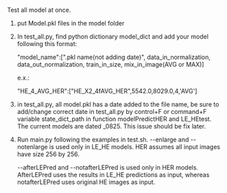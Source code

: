Test all model at once.

1. put Model.pkl files in the model folder
2. In test_all.py, find python dictionary model_dict and add your model following this format:
    
    "model_name":[".pkl name(not adding date)", data_in_normalization, data_out_normalization, train_in_size, mix_in_image(AVG or MAX)]

    e.x.:

    "HE_4_AVG_HER":["HE_X2_4fAVG_HER",5542.0,8029.0,4,'AVG']

3. in test_all.py, all model.pkl has a date added to the file name, be sure to add/change correct date in test_all.py by control+F or command+F variable state_dict_path in function modelPredictHER and LE_HEtest. The current models are dated _0825. This issue should be fix later.
4. Run main.py following the examples in test.sh.
    --enlarge and --notenlarge is used only in LE_HE models. HER assumes all input images have size 256 by 256.

    --afterLEPred and --notafterLEPred is used only in HER models. AfterLEPred uses the results in LE_HE predictions as input, whereas notafterLEPred uses original HE images as input.

